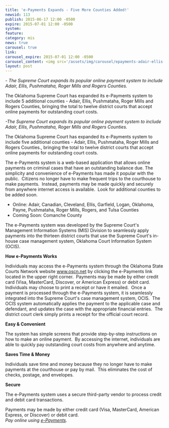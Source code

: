 ```yaml
---
title: 'e-Payments Expands - Five More Counties Added!'
newsid: 113
publish: 2015-06-17 12:00 -0500
expire: 2015-07-01 12:00 -0500
system: 
feature: 
category: mis
news: true
carousel: true
link: 
carousel_expire: 2015-07-01 12:00 -0500
carousel_content: <img src='/assets/img/carousel/epayments-adair-ellis-pushmataha-rogermills-rogers.jpg' alt='ePayments now available in Ellis and Roger Mills Counties' />
layout: post
---
```

<p><em>- The Supreme Court expands its popular online payment system to include Adair, Ellis, Pushmataha, Roger Mills and Rogers Counties.</em></p><p>The Oklahoma Supreme Court has expanded its e-Payments system to include 5 additional counties - Adair, Ellis, Pushmataha, Roger Mills and Rogers Counties, bringing the total to twelve district courts that accept online payments for outstanding court costs.</p>
 <!--more-->
<p><em>-The Supreme Court expands its popular online payment system to include Adair, Ellis, Pushmataha, Roger Mills and Rogers Counties.</em></p><p>The Oklahoma Supreme Court has expanded its e-Payments system to include five additional counties - Adair, Ellis, Pushmataha, Roger Mills and Rogers Counties., bringing the total to twelve district courts that accept online payments for outstanding court costs.&nbsp; </p><p>The e-Payments system is a web-based application that allows online payments on criminal cases that have an outstanding balance due. The simplicity and convenience of e-Payments has made it popular with the public.&nbsp; Citizens no longer have to make frequent trips to the courthouse to make payments.&nbsp; Instead, payments may be made quickly and securely from anywhere internet access is available.&nbsp; Look for additional counties to be added soon.</p><ul><li>Online: Adair, Canadian, Cleveland, Ellis, Garfield, Logan, Oklahoma, Payne, Pushmataha, Roger Mills, Rogers, and Tulsa Counties</li><li>Coming Soon: Comanche County</li></ul><p>The e-Payments system was developed by the Supreme Court's Management Information Systems (MIS) Division to seamlessly apply payments into the thirteen district courts that use the Supreme Court's in-house case management system, Oklahoma Court Information System (OCIS).</p><p><strong>How e-Payments Works</strong></p><p>Individuals may access the e-Payments system through the Oklahoma State Courts Network website <a href="http://www.oscn.net">www.oscn.net</a> by clicking the e-Payments link located in the upper right corner.&nbsp; Payments may be made by either credit card (Visa, MasterCard, Discover, or American Express) or debit card.&nbsp; Individuals may choose to print a receipt or have it emailed.&nbsp; Once a payment is processed through the e-Payments system, it is seamlessly integrated into the Supreme Court's case management system, OCIS.&nbsp; The OCIS system automatically applies the payment to the applicable case and defendant, and updates the case with the appropriate financial entries.&nbsp; The district court clerk simply prints a receipt for the official court record.</p><p><strong>Easy &amp; Convenient</strong></p><p>The system has simple screens that provide step-by-step instructions on how to make an online payment.&nbsp; By accessing the internet, individuals are able to quickly pay outstanding court costs from anywhere and anytime.</p><p><strong>Saves Time &amp; Money</strong></p><p>Individuals save time and money because they no longer have to make payments at the courthouse or pay by mail.&nbsp; This eliminates the cost of checks, postage, and envelopes.</p><p><strong>Secure</strong></p><p>The e-Payments system uses a secure third-party vendor to process credit and debit card transactions. </p><p>Payments may be made by either credit card (Visa, MasterCard, American Express, or Discover) or debit card. <em><br>Pay online using </em><a href="https://www.oscn.net/epayments/"><em>e-Payments</em></a>.</p>